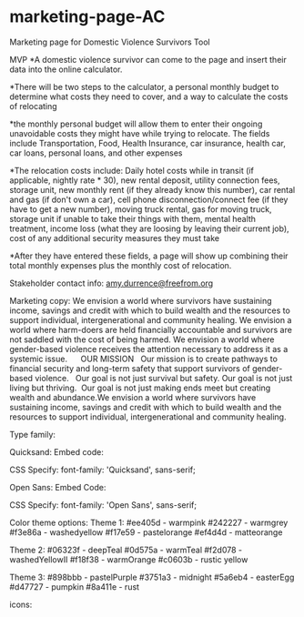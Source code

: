 # marketing-page-AC
Marketing page for Domestic Violence Survivors Tool

MVP
*A domestic violence survivor can come to the page and insert their data into the online calculator.

*There will be two steps to the calculator, a personal monthly budget to determine what costs they need to cover, and a way to calculate the costs of relocating

*the monthly personal budget will allow them to enter their ongoing unavoidable costs they might have while trying to relocate. The fields include Transportation, Food, Health Insurance, car insurance, health car, car loans, personal loans, and other expenses

*The relocation costs include: Daily hotel costs while in transit (if applicable, nightly rate * 30), new rental deposit, utility connection fees, storage unit, new monthly rent (if they already know this number), car rental and gas (if don't own a car), cell phone disconnection/connect fee (if they have to get a new number), moving truck rental, gas for moving truck, storage unit if unable to take their things with them, mental health treatment, income loss (what they are loosing by leaving their current job), cost of any additional security measures they must take

*After they have entered these fields, a page will show up combining their total monthly expenses plus the monthly cost of relocation.

Stakeholder contact info:
amy.durrence@freefrom.org


Marketing copy:
We envision a world where survivors have sustaining income, savings and credit with which to build wealth and the resources to support individual, intergenerational and community healing. We envision a world where harm-doers are held financially accountable and survivors are not saddled with the cost of being harmed. We envision a world where gender-based violence receives the attention necessary to address it as a systemic issue. 
 
 
OUR MISSION
 
Our mission is to create pathways to financial security and long-term safety that support survivors of gender-based violence. 
 
Our goal is not just survival but safety. Our goal is not just living but thriving. 
Our goal is not just making ends meet but creating wealth and abundance.We envision a world where survivors have sustaining income, savings and credit with which to build wealth and the resources to support individual, intergenerational and community healing. 

Type family: 

Quicksand: 
Embed code:
<link href="https://fonts.googleapis.com/css?family=Quicksand:400,500,600,700&display=swap" rel="stylesheet">

CSS Specify: 
font-family: 'Quicksand', sans-serif;

Open Sans: 
Embed Code: 
<link href="https://fonts.googleapis.com/css?family=Open+Sans:400,400i,600,700&display=swap" rel="stylesheet">

CSS Specify:
font-family: 'Open Sans', sans-serif;


Color theme options: 
Theme 1: 
#ee405d - warmpink
#242227 - warmgrey
#f3e86a - washedyellow
#f17e59 - pastelorange
#ef4d4d - matteorange

Theme 2: 
#06323f - deepTeal
#0d575a - warmTeal
#f2d078 - washedYellowII
#f18f38 - warmOrange
#c0603b - rustic yellow

Theme 3:
#898bbb - pastelPurple
#3751a3 - midnight
#5a6eb4 - easterEgg
#d47727 - pumpkin
#8a411e - rust


icons: 
<!-- tiwtter -->
<i class="fa fa-twitter" aria-hidden="true"></i> 

<!-- facebook -->
<i class="fa fa-facebook" aria-hidden="true"></i>

<!-- email  -->
<i class="fa fa-envelope" aria-hidden="true"></i>

<!-- linkedin -->
<i class="fa fa-linkedin-square" aria-hidden="true"></i>

<!-- instagram -->
<i class="fa fa-instagram" aria-hidden="true"></i>